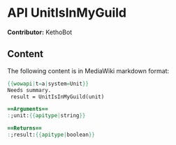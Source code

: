 # API UnitIsInMyGuild

**Contributor:** KethoBot

## Content

The following content is in MediaWiki markdown format:

```mediawiki
{{wowapi|t=a|system=Unit}}
Needs summary.
 result = UnitIsInMyGuild(unit)

==Arguments==
:;unit:{{apitype|string}}

==Returns==
:;result:{{apitype|boolean}}
```